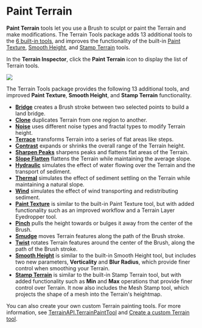 # Paint Terrain

**Paint Terrain** tools let you use a Brush to sculpt or paint the Terrain and make modifications. The Terrain Tools package adds 13 additional tools to the [6 built-in tools](https://docs.unity3d.com/Manual/terrain-Tools.html), and improves the functionality of the built-in [Paint Texture](https://docs.unity3d.com/Manual/terrain-PaintTexture.html), [Smooth Height](https://docs.unity3d.com/Manual/terrain-SmoothHeight.html), and [Stamp Terrain](https://docs.unity3d.com/Manual/terrain-StampTerrain.html) tools.

In the **Terrain Inspector**, click the **Paint Terrain** icon to display the list of Terrain tools.

![](images/Paint_Terrain.png)

The Terrain Tools package provides the following 13 additional tools, and improved **Paint Texture**, **Smooth Height**, and **Stamp Terrain** functionality.

* [__Bridge__](sculpt-bridge.md) creates a Brush stroke between two selected points to build a land bridge.
* [__Clone__](sculpt-clone.md) duplicates Terrain from one region to another.
* [__Noise__](sculpt-noise.md) uses different noise types and fractal types to modify Terrain height.
* [__Terrace__](sculpt-terrace.md) transforms Terrain into a series of flat areas like steps.
* [__Contrast__](effects-contrast.md) expands or shrinks the overall range of the Terrain height.
* [__Sharpen Peaks__](effects-sharpen-peaks.md) sharpens peaks and flattens flat areas of the Terrain.
* [__Slope Flatten__](effects-slope-flatten.md) flattens the Terrain while maintaining the average slope.
* [__Hydraulic__](erosion-hydraulic.md) simulates the effect of water flowing over the Terrain and the transport of sediment.
* [__Thermal__](erosion-thermal.md) simulates the effect of sediment settling on the Terrain while maintaining a natural slope.
* [__Wind__](erosion-wind.md) simulates the effect of wind transporting and redistributing sediment.
* [__Paint Texture__](paint-texture.md) is similar to the built-in Paint Texture tool, but with added functionality such as an improved workflow and a Terrain Layer Eyedropper tool.
* [__Pinch__](transform-pinch.md) pulls the height towards or bulges it away from the center of the Brush.
* [__Smudge__](transform-smudge.md) moves Terrain features along the path of the Brush stroke.
* [__Twist__](transform-twist.md) rotates Terrain features around the center of the Brush, along the path of the Brush stroke.
* [__Smooth Height__](smooth-height.md) is similar to the built-in Smooth Height tool, but includes two new parameters, **Verticality** and **Blur Radius**, which provide finer control when smoothing your Terrain.
* [__Stamp Terrain__](stamp-terrain.md) is similar to the built-in Stamp Terrain tool, but with added functionality such as **Min** and **Max** operations that provide finer control over Terrain. It now also includes the Mesh Stamp tool, which projects the shape of a mesh into the Terrain's heightmap.

You can also create your own custom Terrain painting tools. For more information, see [TerrainAPI.TerrainPaintTool](ScriptRef:TerrainTools.TerrainPaintTool_1) and [Create a custom Terrain tool](create-custom-tools.md).
